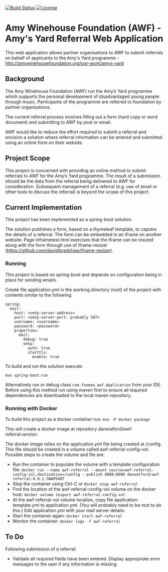 [![Build Status](https://travis-ci.org/danwatford/awf-referral.svg?branch=master)](https://travis-ci.org/danwatford/awf-referral)
[![License](https://img.shields.io/badge/License-Apache%202.0-blue.svg)](https://opensource.org/licenses/Apache-2.0)

# Amy Winehouse Foundation (AWF) - Amy's Yard Referral Web Application

This web application allows partner organisations to AWF to submit referrals on behalf of applicants to the Amy's Yard programme - http://amywinehousefoundation.org/our-work/amys-yard


## Background

The Amy Winehouse Foundation (AWF) run the Amy’s Yard programme which supports the personal development of disadvantaged young people through music. Participants of the programme are referred to foundation by partner organisations.

The current referral process involves filling out a form (hard copy or word document) and submitting to AWF by post or email.

AWF would like to reduce the effort required to submit a referral and envision a solution where referral information can be entered and submitted using an online form on their website.

## Project Scope

This project is concerned with providing an online method to submit referrals to AWF for the Amy’s Yard programme. The result of a submission should be the data from the referral being delivered to AWF for consideration. Subsequent management of a referral (e.g. use of email or other tools to discuss the referral) is beyond the scope of this project.

## Current Implementation

This project has been implemented as a spring-boot solution.

The solution publishes a form, based on a thymeleaf template, to caputre the details of a referral.
The form can be embedded in an iframe on another website. Page inframetest.html exercises that the iframe can be resized along with the form through use of iframe-resizer (https://github.com/davidjbradshaw/iframe-resizer).

### Running
This project is based on spring-boot and depends on configuration being in place for sending emails.

Create file application.yml in the working directory (root) of the project with contents similar to the following:

```
spring:
  mail:
    host: <smtp-server-address>
    port: <smtp-server-port: probably 587>
    username: <username>
    password: <password>
    properties:
      mail:
        debug: true
        smtp:
          auth: true
          starttls:
            enable: true
```

To build and run the solution execute:
```
mvn spring-boot:run
```

Alternatively run or debug class `com.foomoo.awf.Application` from your IDE. Before using this method run 
using maven first to ensure all required dependencies are downloaded to the local 
maven repository.

### Running with Docker
To build this project as a docker container run:
```mvn -P docker package```

This will create a docker image at repository danwatford/awf-referral:_version_. 

The docker image relies on the application.yml file being created at /config.
This file should be created in a volume called awf-referral-config-vol. Possible steps to create the volume
and file are:
- Run the container to populate the volume with a template configuration file:
```docker run --name awf-referral --mount source=awf-referral-config-vol,destination=/config --publish 8080:8080 danwatford/awf-referral:0.0.1-SNAPSHOT```  
- Stop the container using Ctrl-C or ```docker stop awf-referral```
- Find the location of the awf-referral-config-vol volume on the docker host: ```docker volume inspect awf-referral-config-vol```
- At the awf-referral-vol volume location, copy file application-template.yml to application.yml. (You will probably need to 
be root to do this.) Edit application.yml with your mail server details.
- Start the container again: ```docker start awf-referral```
- Monitor the container: ```docker logs -f awf-referral```

## To Do
Following submission of a referral:
- Validate all required fields have been entered. Display appropriate error messages to the user if any information is missing.
